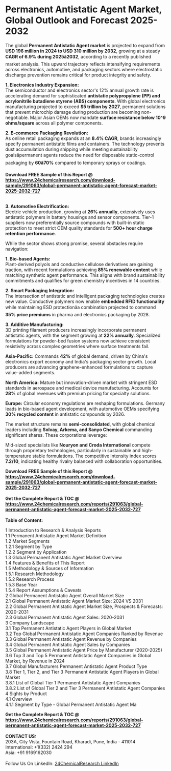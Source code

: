 <h1>Permanent Antistatic Agent Market, Global Outlook and Forecast 2025-2032</h1><p>The global <strong>Permanent Antistatic Agent market</strong> is projected to expand from <strong>USD 196 million in 2024 to USD 310 million by 2032</strong>, growing at a steady <strong>CAGR of 6.9% during 2025â2032</strong>, according to a recently published market analysis. This upward trajectory reflects intensifying requirements across electronics, automotive, and packaging sectors where electrostatic discharge prevention remains critical for product integrity and safety.</p><p><strong>1. Electronics Industry Expansion:</strong><br>
The semiconductor and electronics sector's 12% annual growth rate is accelerating demand for sophisticated <strong>antistatic polypropylene (PP) and acrylonitrile butadiene styrene (ABS) components</strong>. With global electronics manufacturing projected to exceed <strong>$5 trillion by 2027</strong>, permanent solutions that prevent microchip damage during production are becoming non-negotiable. Major Asian OEMs now mandate <strong>surface resistance below 10^9 ohms/square</strong> across all polymer components.</p><p><strong>2. E-commerce Packaging Revolution:</strong><br>
As online retail packaging expands at an <strong>8.4% CAGR</strong>, brands increasingly specify permanent antistatic films and containers. The technology prevents dust accumulation during shipping while meeting sustainability goalsâpermanent agents reduce the need for disposable static-control packaging by <strong>60â70%</strong> compared to temporary sprays or coatings.</p><div><b>Download FREE Sample of this Report @ 
            <a href="https://www.24chemicalresearch.com/download-sample/291063/global-permanent-antistatic-agent-forecast-market-2025-2032-727">
            https://www.24chemicalresearch.com/download-sample/291063/global-permanent-antistatic-agent-forecast-market-2025-2032-727</a></b></div><br><p><strong>3. Automotive Electrification:</strong><br>
Electric vehicle production, growing at <strong>26% annually</strong>, extensively uses antistatic polymers in battery housings and sensor components. Tier-1 suppliers now preferentially source compounds with built-in static protection to meet strict OEM quality standards for <strong>500+ hour charge retention performance</strong>.</p><p>While the sector shows strong promise, several obstacles require navigation:</p><p><strong>1. Bio-based Agents:</strong><br>
Plant-derived polyols and conductive cellulose derivatives are gaining traction, with recent formulations achieving <strong>85% renewable content</strong> while matching synthetic agent performance. This aligns with brand sustainability commitments and qualifies for green chemistry incentives in 14 countries.</p><p><strong>2. Smart Packaging Integration:</strong><br>
The intersection of antistatic and intelligent packaging technologies creates new value. Conductive polymers now enable <strong>embedded RFID functionality</strong> while maintaining ESD protectionâa combination projected to command <strong>35% price premiums</strong> in pharma and electronics packaging by 2028.</p><p><strong>3. Additive Manufacturing:</strong><br>
3D printing filament producers increasingly incorporate permanent antistatic agents, with the segment growing at <strong>22% annually</strong>. Specialized formulations for powder-bed fusion systems now achieve consistent resistivity across complex geometries where surface treatments fail.</p><p><strong>Asia-Pacific:</strong> Commands <strong>42%</strong> of global demand, driven by China's electronics export economy and India's packaging sector growth. Local producers are advancing graphene-enhanced formulations to capture value-added segments.</p><p><strong>North America:</strong> Mature but innovation-driven market with stringent ESD standards in aerospace and medical device manufacturing. Accounts for <strong>28%</strong> of global revenues with premium pricing for specialty solutions.</p><p><strong>Europe:</strong> Circular economy regulations are reshaping formulations. Germany leads in bio-based agent development, with automotive OEMs specifying <strong>30% recycled content</strong> in antistatic compounds by 2026.</p><p>The market structure remains <strong>semi-consolidated</strong>, with global chemical leaders including <strong>Solvay, Arkema, and Sanyo Chemical</strong> commanding significant shares. These corporations leverage:</p><p>Mid-sized specialists like <strong>Nouryon and Croda International</strong> compete through proprietary technologies, particularly in sustainable and high-temperature stable formulations. The competitive intensity index scores <strong>7.2/10</strong>, indicating healthy rivalry balanced with collaboration opportunities.</p><div><b>Download FREE Sample of this Report @ 
            <a href="https://www.24chemicalresearch.com/download-sample/291063/global-permanent-antistatic-agent-forecast-market-2025-2032-727">
            https://www.24chemicalresearch.com/download-sample/291063/global-permanent-antistatic-agent-forecast-market-2025-2032-727</a></b></div><br><div><b>Get the Complete Report & TOC @ 
            <a href="https://www.24chemicalresearch.com/reports/291063/global-permanent-antistatic-agent-forecast-market-2025-2032-727">
            https://www.24chemicalresearch.com/reports/291063/global-permanent-antistatic-agent-forecast-market-2025-2032-727</a></b></div><br>
            <b>Table of Content:</b><p>1 Introduction to Research & Analysis Reports<br />
 1.1 Permanent Antistatic Agent Market Definition<br />
 1.2 Market Segments<br />
 1.2.1 Segment by Type<br />
 1.2.2 Segment by Application<br />
 1.3 Global Permanent Antistatic Agent Market Overview<br />
 1.4 Features & Benefits of This Report<br />
 1.5 Methodology & Sources of Information<br />
 1.5.1 Research Methodology<br />
 1.5.2 Research Process<br />
 1.5.3 Base Year<br />
 1.5.4 Report Assumptions & Caveats<br />
2 Global Permanent Antistatic Agent Overall Market Size<br />
 2.1 Global Permanent Antistatic Agent Market Size: 2024 VS 2031<br />
 2.2 Global Permanent Antistatic Agent Market Size, Prospects & Forecasts: 2020-2031<br />
 2.3 Global Permanent Antistatic Agent Sales: 2020-2031<br />
3 Company Landscape<br />
 3.1 Top Permanent Antistatic Agent Players in Global Market<br />
 3.2 Top Global Permanent Antistatic Agent Companies Ranked by Revenue<br />
 3.3 Global Permanent Antistatic Agent Revenue by Companies<br />
 3.4 Global Permanent Antistatic Agent Sales by Companies<br />
 3.5 Global Permanent Antistatic Agent Price by Manufacturer (2020-2025)<br />
 3.6 Top 3 and Top 5 Permanent Antistatic Agent Companies in Global Market, by Revenue in 2024<br />
 3.7 Global Manufacturers Permanent Antistatic Agent Product Type<br />
 3.8 Tier 1, Tier 2, and Tier 3 Permanent Antistatic Agent Players in Global Market<br />
 3.8.1 List of Global Tier 1 Permanent Antistatic Agent Companies<br />
 3.8.2 List of Global Tier 2 and Tier 3 Permanent Antistatic Agent Companies<br />
4 Sights by Product<br />
 4.1 Overview<br />
 4.1.1 Segment by Type - Global Permanent Antistatic Agent Ma</p><div><b>Get the Complete Report & TOC @ 
            <a href="https://www.24chemicalresearch.com/reports/291063/global-permanent-antistatic-agent-forecast-market-2025-2032-727">
            https://www.24chemicalresearch.com/reports/291063/global-permanent-antistatic-agent-forecast-market-2025-2032-727</a></b></div><br><b>CONTACT US:</b><br>
            203A, City Vista, Fountain Road, Kharadi, Pune, India - 411014<br>
            International: +1(332) 2424 294<br>
            Asia: +91 9169162030 <br><br>
            Follow Us On LinkedIn: <a href="https://www.linkedin.com/company/24chemicalresearch/">24ChemicalResearch LinkedIn</a>